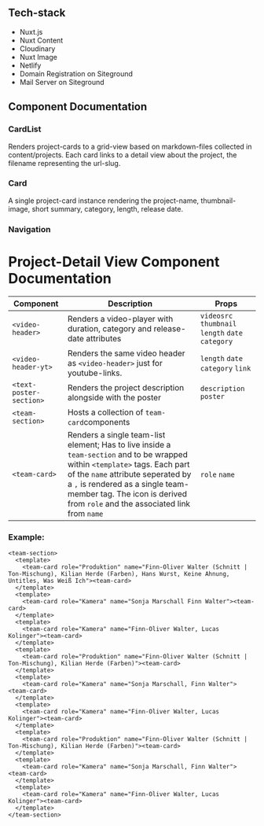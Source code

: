 ## Tech-stack

- Nuxt.js
- Nuxt Content
- Cloudinary
- Nuxt Image
- Netlify
- Domain Registration on Siteground
- Mail Server on Siteground

## Component Documentation

### CardList

Renders project-cards to a grid-view based on markdown-files collected in content/projects.
Each card links to a detail view about the project, the filename representing the url-slug.

### Card

A single project-card instance rendering the project-name, thumbnail-image, short summary, category, length, release date.

### Navigation

# Project-Detail View Component Documentation

| Component               | Description                                                                                                                                                                                                                                                                           | Props                                             |
| ----------------------- | ------------------------------------------------------------------------------------------------------------------------------------------------------------------------------------------------------------------------------------------------------------------------------------- | ------------------------------------------------- |
| `<video-header>`        | Renders a video-player with duration, category and release-date attributes                                                                                                                                                                                                            | `videosrc` `thumbnail` `length` `date` `category` |
| `<video-header-yt>`        | Renders the same video header as ```<video-header>``` just for youtube-links.                                                                                                                                                                                                            | `length` `date` `category` `link` |
| `<text-poster-section>` | Renders the project description alongside with the poster                                                                                                                                                                                                                             | `description` `poster`                            |
| `<team-section>`        | Hosts a collection of `team-card`components                                                                                                                                                                                                                                           |                                                   |
| `<team-card>`           | Renders a single team-list element; Has to live inside a `team-section` and to be wrapped within `<template>` tags. Each part of the `name` attribute seperated by a `,` is rendered as a single team-member tag. The icon is derived from `role` and the associated link from `name` | `role` `name`                                     |


### Example:

```
<team-section>
  <template>
    <team-card role="Produktion" name="Finn-Oliver Walter (Schnitt | Ton-Mischung), Kilian Herde (Farben), Hans Wurst, Keine Ahnung, Untitles, Was Weiß Ich"><team-card>
  </template>
  <template>
    <team-card role="Kamera" name="Sonja Marschall Finn Walter"><team-card>
  </template>
  <template>
    <team-card role="Kamera" name="Finn-Oliver Walter, Lucas Kolinger"><team-card>
  </template>
  <template>
    <team-card role="Produktion" name="Finn-Oliver Walter (Schnitt | Ton-Mischung), Kilian Herde (Farben)"><team-card>
  </template>
  <template>
    <team-card role="Kamera" name="Sonja Marschall, Finn Walter"><team-card>
  </template>
  <template>
    <team-card role="Kamera" name="Finn-Oliver Walter, Lucas Kolinger"><team-card>
  </template>
  <template>
    <team-card role="Produktion" name="Finn-Oliver Walter (Schnitt | Ton-Mischung), Kilian Herde (Farben)"><team-card>
  </template>
  <template>
    <team-card role="Kamera" name="Sonja Marschall, Finn Walter"><team-card>
  </template>
  <template>
    <team-card role="Kamera" name="Finn-Oliver Walter, Lucas Kolinger"><team-card>
  </template>
</team-section>




```
